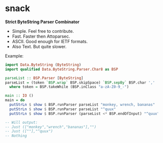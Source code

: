 # snack

**Strict ByteString Parser Combinator**

- Simple. Feel free to contribute.
- Fast. Faster then Attoparsec.
- ASCII. Good enough for IETF formats.
- Also Text. But quite slower.

Example:

```haskell
import Data.ByteString (ByteString)
import qualified Data.ByteString.Parser.Char8 as BSP

parseList :: BSP.Parser [ByteString]
parseList = (token `BSP.wrap` BSP.skipSpace) `BSP.sepBy` BSP.char ','
  where token = BSP.takeWhile (BSP.inClass "a-zA-Z0-9_-")

main :: IO ()
main = do
  putStrLn $ show $ BSP.runParser parseList "monkey, wrench, bananas"
  putStrLn $ show $ BSP.runParser parseList "^quux"
  putStrLn $ show $ BSP.runParser (parseList <* BSP.endOfInput) "^quux"

-- Will output:
-- Just (["monkey","wrench","bananas"],"")
-- Just ([""],"^quux")
-- Nothing
```
